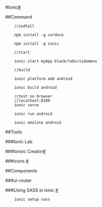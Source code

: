 #Ionic[#](http://ionicframework.com/docs/overview/)

##Command

		//indtall
		
		npm install -g cordova
		
		npm install -g ionic
		
		//start
		
		ionic start myApp blank/tabs/sidemenu
		
		//build
		
		ionic platform add android
		
		ionic build android
		
		//test on browser
		//localhost:8100
		ionic serve
		
		ionic run android
		
		ionic emulate android

##Tools

###Ionic Lab

###Ionoic Creator[#](https://creator.ionic.io/app/login)

###icons [#](http://ionicons.com/)


##Components

###ui-router

###Using SASS in Ionic [#](http://ionicframework.com/docs/cli/sass.html)

		ionic setup sass
